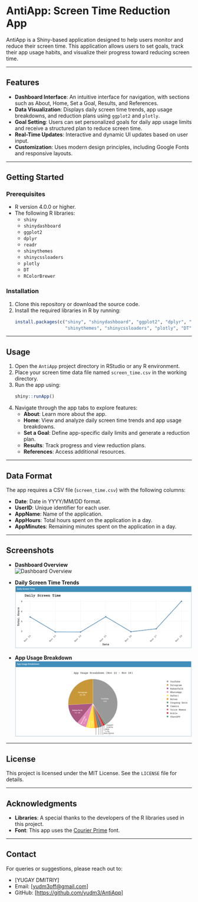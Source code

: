 
# AntiApp: Screen Time Reduction App

AntiApp is a Shiny-based application designed to help users monitor and reduce their screen time. This application allows users to set goals, track their app usage habits, and visualize their progress toward reducing screen time.

---

## Features

- **Dashboard Interface**: An intuitive interface for navigation, with sections such as About, Home, Set a Goal, Results, and References.
- **Data Visualization**: Displays daily screen time trends, app usage breakdowns, and reduction plans using `ggplot2` and `plotly`.
- **Goal Setting**: Users can set personalized goals for daily app usage limits and receive a structured plan to reduce screen time.
- **Real-Time Updates**: Interactive and dynamic UI updates based on user input.
- **Customization**: Uses modern design principles, including Google Fonts and responsive layouts.

---

## Getting Started

### Prerequisites

- R version 4.0.0 or higher.
- The following R libraries:
  - `shiny`
  - `shinydashboard`
  - `ggplot2`
  - `dplyr`
  - `readr`
  - `shinythemes`
  - `shinycssloaders`
  - `plotly`
  - `DT`
  - `RColorBrewer`

### Installation

1. Clone this repository or download the source code.
2. Install the required libraries in R by running:
   ```R
   install.packages(c("shiny", "shinydashboard", "ggplot2", "dplyr", "readr",
                      "shinythemes", "shinycssloaders", "plotly", "DT", "RColorBrewer"))
   ```

---

## Usage

1. Open the `AntiApp` project directory in RStudio or any R environment.
2. Place your screen time data file named `screen_time.csv` in the working directory.
3. Run the app using:
   ```R
   shiny::runApp()
   ```
4. Navigate through the app tabs to explore features:
   - **About**: Learn more about the app.
   - **Home**: View and analyze daily screen time trends and app usage breakdowns.
   - **Set a Goal**: Define app-specific daily limits and generate a reduction plan.
   - **Results**: Track progress and view reduction plans.
   - **References**: Access additional resources.

---

## Data Format

The app requires a CSV file (`screen_time.csv`) with the following columns:
- **Date**: Date in YYYY/MM/DD format.
- **UserID**: Unique identifier for each user.
- **AppName**: Name of the application.
- **AppHours**: Total hours spent on the application in a day.
- **AppMinutes**: Remaining minutes spent on the application in a day.

---

## Screenshots

- **Dashboard Overview**  
  ![Dashboard Overview](./screenshots/dashboard.png)

- **Daily Screen Time Trends**  
  ![Daily Screen Time Trends](./screenshots/daily_screen_time.png)

- **App Usage Breakdown**  
  ![App Usage Breakdown](./screenshots/app_usage.png)

---

## License

This project is licensed under the MIT License. See the `LICENSE` file for details.

---

## Acknowledgments

- **Libraries**: A special thanks to the developers of the R libraries used in this project.
- **Font**: This app uses the [Courier Prime](https://fonts.google.com/specimen/Courier+Prime) font.

---

## Contact

For queries or suggestions, please reach out to:
- [YUGAY DMITRIY]
- Email: [yudm3off@gmail.com]
- GitHub: [https://github.com/yudm3/AntiApp]

